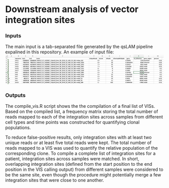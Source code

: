 # Downstream analysis of vector integration sites


### Inputs
The main input is a tab-separated file generated by the qsLAM pipeline expalined in this repository. 
An example of input file:
![picture2](./img/sample_input.png)

### Outputs
The compile_vis.R script shows the the compilation of a final list of VISs. Based on the compiled list, a frequency matrix storing the total number of reads mapped to each of the integration sites across samples from different cell types and time points was constructed for quantifying clonal populations.

To reduce false-positive results, only integration sites with at least two unique reads or at least five total reads were kept. The total number of reads mapped to a VIS was used to quantify the relative population of the corresponding clone. To compile a complete list of integration sites for a patient, integration sites across samples were matched. In short, overlapping integration sites (defined from the start position to the end position in the VIS calling output) from different samples were considered to be the same site, even though the procedure might potentially merge a few integration sites that were close to one another. 

